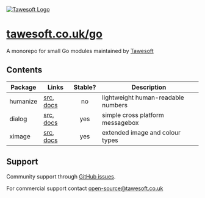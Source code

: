 [![Tawesoft Logo](https://www.tawesoft.co.uk/media/0/logo-240r.png)](https://www.tawesoft.co.uk/)

[tawesoft.co.uk/go](https://tawesoft.co.uk/go)
================================================================================

A monorepo for small Go modules maintained by [Tawesoft](https://www.tawesoft.co.uk/)

Contents
--------

| Package  | Links                                   | Stable?  | Description                              |
| ---------| --------------------------------------  |:--------:| ---------------------------------------- |
| humanize | [src](./humanize), [docs][doc_humanize] | no       | lightweight human-readable numbers       |
| dialog   | [src](./dialog),   [docs][doc_dialog]   | yes      | simple cross platform messagebox         |
| ximage   | [src](./ximage),   [docs][doc_ximage]   | yes      | extended image and colour types          |

[doc_humanize]: https://godoc.org/tawesoft.co.uk/go/humanize
[doc_dialog]:   https://godoc.org/tawesoft.co.uk/go/dialog
[doc_ximage]:   https://godoc.org/tawesoft.co.uk/go/ximage

Support
-------

Community support through [GitHub issues](https://github.com/tawesoft/go/issues).

For commercial support contact open-source@tawesoft.co.uk

